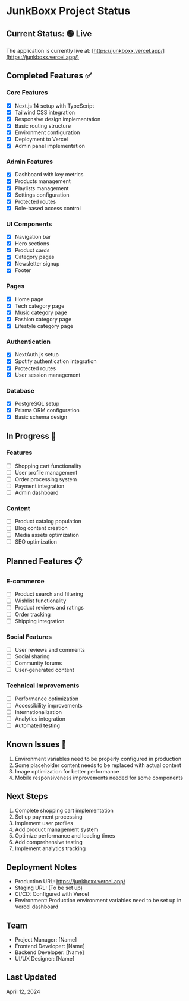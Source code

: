 # JunkBoxx Project Status

## Current Status: 🟢 Live

The application is currently live at: [https://junkboxx.vercel.app/](https://junkboxx.vercel.app/)

## Completed Features ✅

### Core Features
- [x] Next.js 14 setup with TypeScript
- [x] Tailwind CSS integration
- [x] Responsive design implementation
- [x] Basic routing structure
- [x] Environment configuration
- [x] Deployment to Vercel
- [x] Admin panel implementation

### Admin Features
- [x] Dashboard with key metrics
- [x] Products management
- [x] Playlists management
- [x] Settings configuration
- [x] Protected routes
- [x] Role-based access control

### UI Components
- [x] Navigation bar
- [x] Hero sections
- [x] Product cards
- [x] Category pages
- [x] Newsletter signup
- [x] Footer

### Pages
- [x] Home page
- [x] Tech category page
- [x] Music category page
- [x] Fashion category page
- [x] Lifestyle category page

### Authentication
- [x] NextAuth.js setup
- [x] Spotify authentication integration
- [x] Protected routes
- [x] User session management

### Database
- [x] PostgreSQL setup
- [x] Prisma ORM configuration
- [x] Basic schema design

## In Progress 🚧

### Features
- [ ] Shopping cart functionality
- [ ] User profile management
- [ ] Order processing system
- [ ] Payment integration
- [ ] Admin dashboard

### Content
- [ ] Product catalog population
- [ ] Blog content creation
- [ ] Media assets optimization
- [ ] SEO optimization

## Planned Features 📋

### E-commerce
- [ ] Product search and filtering
- [ ] Wishlist functionality
- [ ] Product reviews and ratings
- [ ] Order tracking
- [ ] Shipping integration

### Social Features
- [ ] User reviews and comments
- [ ] Social sharing
- [ ] Community forums
- [ ] User-generated content

### Technical Improvements
- [ ] Performance optimization
- [ ] Accessibility improvements
- [ ] Internationalization
- [ ] Analytics integration
- [ ] Automated testing

## Known Issues 🐛

1. Environment variables need to be properly configured in production
2. Some placeholder content needs to be replaced with actual content
3. Image optimization for better performance
4. Mobile responsiveness improvements needed for some components

## Next Steps

1. Complete shopping cart implementation
2. Set up payment processing
3. Implement user profiles
4. Add product management system
5. Optimize performance and loading times
6. Add comprehensive testing
7. Implement analytics tracking

## Deployment Notes

- Production URL: https://junkboxx.vercel.app/
- Staging URL: (To be set up)
- CI/CD: Configured with Vercel
- Environment: Production environment variables need to be set up in Vercel dashboard

## Team

- Project Manager: [Name]
- Frontend Developer: [Name]
- Backend Developer: [Name]
- UI/UX Designer: [Name]

## Last Updated

April 12, 2024 